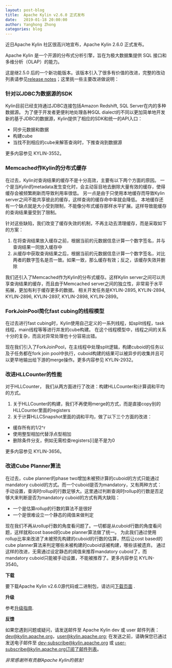 ```yaml
---
layout: post-blog
title:  Apache Kylin v2.6.0 正式发布
date:   2019-01-18 20:00:00
author: Yanghong Zhong
categories: blog
---
```


近日Apache Kylin 社区很高兴地宣布，Apache Kylin 2.6.0 正式发布。

Apache Kylin 是一个开源的分布式分析引擎，旨在为极大数据集提供 SQL 接口和多维分析（OLAP）的能力。

这是继2.5.0 后的一个新功能版本。该版本引入了很多有价值的改进，完整的改动列表请参见[release notes](https://kylin.apache.org/docs/release_notes.html)；这里挑一些主要改进做说明：

### 针对以JDBC为数据源的SDK
Kylin目前已经支持通过JDBC连接包括Amazon Redshift, SQL Server在内的多种数据源。
为了便于开发者更便利地处理各种SQL dialect的不同以更加简单地开发新的基于JDBC的数据源，Kylin提供了相应的SDK和统一的API入口：
* 同步元数据和数据
* 构建cube
* 当找不到相应的cube来解答查询时，下推查询到数据源

更多内容参见 KYLIN-3552。

### Memcached作Kylin的分布式缓存
在过去，Kylin对查询结果的缓存不是十分高效，主要有以下两个方面的原因。
一个是当Kylin的metadata发生变化时，会主动盲目地去删除大量有效的缓存，使得缓存会被频繁刷新而导致利用率很低。
另一点是由于只使用本地缓存而导致Kylin server之间不能共享彼此的缓存，这样查询的缓存命中率就会降低。
本地缓存还有一个缺点就是大小受到限制，不能像分布式缓存那样水平扩展。这样导致能缓存的查询结果量受到了限制。

针对这些缺陷，我们改变了缓存失效的机制，不再主动去清理缓存，而是采取如下的方案：
1. 在将查询结果放入缓存之前，根据当前的元数据信息计算一个数字签名，并与查询结果一同放入缓存中
2. 从缓存中获取查询结果之后，根据当前的元数据信息计算一个数字签名，对比两者的数字签名是否一致。如果一致，那么缓存有效；反之，该缓存失效并删除

我们还引入了Memcached作为Kylin的分布式缓存。这样Kylin server之间可以共享查询结果的缓存，而且由于Memcached server之间的独立性，非常易于水平拓展，更加有利于缓存更多的数据。
相关开发任务是KYLIN-2895, KYLIN-2894, KYLIN-2896, KYLIN-2897, KYLIN-2898, KYLIN-2899。

### ForkJoinPool简化fast cubing的线程模型
在过去进行fast cubing时，Kylin使用自己定义的一系列线程，如split线程，task线程，main线程等等进行并发的cube构建。
在这个线程模型中，线程之间的关系十分的复杂，而且对异常处理也十分容易出错。

现在我们引入了ForkJoinPool，在主线程中处理split逻辑，构建cuboid的任务以及子任务都在fork join pool中执行，cuboid构建的结果可以被异步的收集并且可以更早地输出给下游的merge操作。更多内容参见 KYLIN-2932。

### 改进HLLCounter的性能
对于HLLCounter， 我们从两方面进行了改进：构建HLLCounter和计算调和平均的方式。
1. 关于HLLCounter的构建，我们不再使用merge的方式，而是直接copy别的HLLCounter里面的registers
2. 关于计算HLLCSnapshot里面的调和平均，做了以下三个方面的改进：
* 缓存所有的1/2^r
* 使用整型相加代替浮点型相加
* 删除条件分支，例如无需检查registers[i]是不是为0

更多内容参见 KYLIN-3656。

### 改进Cube Planner算法
在过去，cube planner的phase two增加未被预计算的cuboid的方式只能通过mandatory cuboid的方式。而一个cuboid是否为mandatory，又有两种方式：
手动设置，查询时rollup的行数足够大。这里通过判断查询时rollup的行数是否足够大来判断是否为mandatory cuboid的方式有两大缺陷：
* 一个是估算rollup的行数的算法不是很好
* 一个是很难设立一个静态的阈值来做判定

现在我们不再从rollup行数的角度看问题了。一切都是从cuboid行数的角度看问题，这样就和cost based的cube planner算法做了统一。
为此我们通过使用rollup比率来改进了未被预先构建的cuboid的行数的估算，然后让cost based的cube planner算法来判定哪些未被构建的cuboid该被构建，哪些该被遗弃。
通过这样的改进，无需通过设定静态的阈值来推荐mandatory cuboid了，而mandatory cuboid只能被手动设置，不能被推荐了。更多内容参见 KYLIN-3540。

__下载__

要下载Apache Kylin v2.6.0源代码或二进制包，请访问[下载页面](http://kylin.apache.org/download) .

__升级__
 
参考[升级指南](/docs/howto/howto_upgrade.html).

__反馈__

如果您遇到问题或疑问，请发送邮件至 Apache Kylin dev 或 user 邮件列表：dev@kylin.apache.org，user@kylin.apache.org; 在发送之前，请确保您已通过发送电子邮件至 dev-subscribe@kylin.apache.org 或 user-subscribe@kylin.apache.org订阅了邮件列表。


_非常感谢所有贡献Apache Kylin的朋友!_
